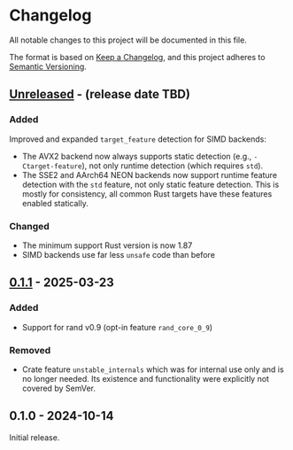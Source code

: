 # Changelog

All notable changes to this project will be documented in this file.

The format is based on [Keep a Changelog](https://keepachangelog.com/en/1.1.0/),
and this project adheres to [Semantic Versioning](https://semver.org/spec/v2.0.0.html).

## [Unreleased] - (release date TBD)

### Added

Improved and expanded `target_feature` detection for SIMD backends:
* The AVX2 backend now always supports static detection (e.g.,
  `-Ctarget-feature`), not only runtime detection (which requires `std`).
* The SSE2 and AArch64 NEON backends now support runtime feature detection with
  the `std` feature, not only static feature detection. This is mostly for
  consistency, all common Rust targets have these features enabled statically.

### Changed

* The minimum support Rust version is now 1.87
* SIMD backends use far less `unsafe` code than before

## [0.1.1] - 2025-03-23

### Added

* Support for rand v0.9 (opt-in feature `rand_core_0_9`)

### Removed

* Crate feature `unstable_internals` which was for internal use only and is no
  longer needed. Its existence and functionality were explicitly not covered by
  SemVer.

## 0.1.0 - 2024-10-14

Initial release.

[Unreleased]: https://github.com/hanna-kruppe/chacha8rand/compare/v0.1.1...HEAD
[0.1.1]: https://github.com/hanna-kruppe/chacha8rand/compare/v0.1.0...v0.1.1
